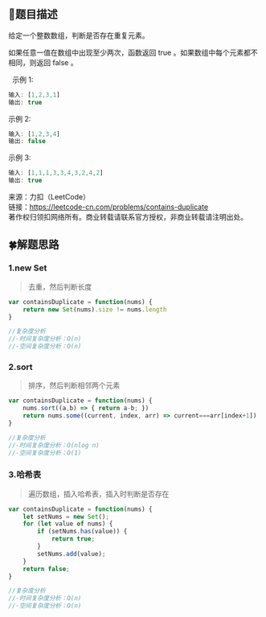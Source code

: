 ## :rainbow:题目描述

给定一个整数数组，判断是否存在重复元素。

如果任意一值在数组中出现至少两次，函数返回 true 。如果数组中每个元素都不相同，则返回 false 。

 
示例 1:
```javascript
输入: [1,2,3,1]
输出: true
```

示例 2:
```javascript
输入: [1,2,3,4]
输出: false
```

示例 3:
```javascript
输入: [1,1,1,3,3,4,3,2,4,2]
输出: true
```


来源：力扣（LeetCode）  
链接：https://leetcode-cn.com/problems/contains-duplicate  
著作权归领扣网络所有。商业转载请联系官方授权，非商业转载请注明出处。  


## :four_leaf_clover:解题思路

### 1.new Set

> 去重，然后判断长度

```javascript
var containsDuplicate = function(nums) {
    return new Set(nums).size != nums.length
}

//复杂度分析
//-时间复杂度分析：O(n)
//-空间复杂度分析：O(n) 
```

### 2.sort

> 排序，然后判断相邻两个元素

```javascript
var containsDuplicate = function(nums) {
    nums.sort((a,b) => { return a-b; })
    return nums.some((current, index, arr) => current===arr[index+1])
}

//复杂度分析
//-时间复杂度分析：O(nlog n)
//-空间复杂度分析：O(1)
```

### 3.哈希表

> 遍历数组，插入哈希表，插入时判断是否存在

```javascript
var containsDuplicate = function(nums) {
    let setNums = new Set();
    for (let value of nums) {
        if (setNums.has(value)) {
            return true;
        }
        setNums.add(value);
    }
    return false;
}

//复杂度分析
//-时间复杂度分析：O(n)
//-空间复杂度分析：O(n)
```